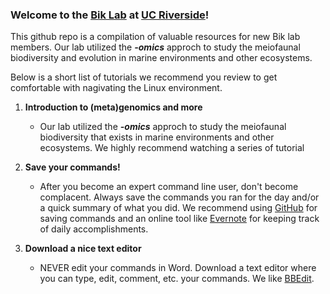 ### Welcome to the [Bik Lab](https://biklab.github.io/) at [UC Riverside](http://www.ucr.edu/)!

This github repo is a compilation of valuable resources for new Bik lab members. Our lab utilized the ***-omics*** approch to study the meiofaunal biodiversity and evolution in marine environments and other ecosystems. 

Below is a short list of tutorials we recommend you review to get comfortable with nagivating the Linux environment. 

1. **Introduction to (meta)genomics and more**
	* Our lab utilized the ***-omics*** approch to study the meiofaunal biodiversity that exists in marine environments and other ecosystems. We highly recommend watching a series of tutorial  

2. **Save your commands!**
	* After you become an expert command line user, don't become complacent. Always save the commands you ran for the day and/or a quick summary of what you did. We recommend using [GitHub](https://github.com/) for saving commands and an online tool like [Evernote](https://evernote.com/) for keeping track of daily accomplishments.
	
3. **Download a nice text editor**
	* NEVER edit your commands in Word. Download a text editor where you can type, edit, comment, etc. your commands. We like [BBEdit](http://www.barebones.com/products/bbedit/).

 

